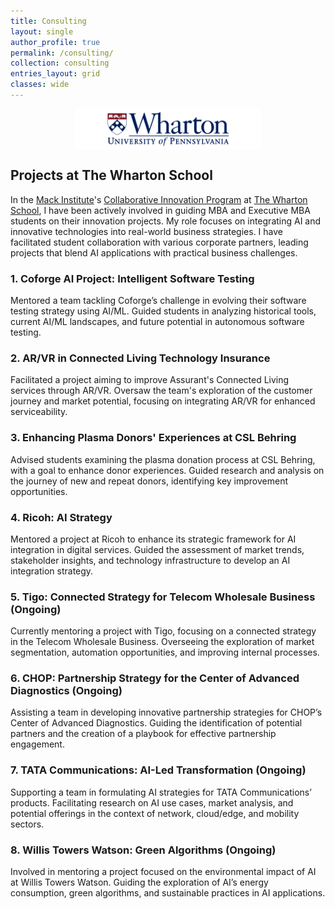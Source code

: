 ```yaml
---
title: Consulting
layout: single
author_profile: true
permalink: /consulting/
collection: consulting
entries_layout: grid
classes: wide
---
```


<div style="text-align:center; display:flex; justify-content:center; align-items:center; gap:20px; margin-bottom: 20px;">
    <a href="https://www.wharton.upenn.edu/" style="display: flex; align-items: center;">
        <img src="/assets/images/whartonlogo.png" alt="The Wharton School Logo" style="width: auto; height: 65px;"/> <!-- Height adjusted to 30% smaller -->
    </a>
  
</div>

## Projects at The Wharton School

In the [Mack Institute](https://mackinstitute.wharton.upenn.edu/)'s [Collaborative Innovation Program](https://mackinstitute.wharton.upenn.edu/corporate-partnership/collaborative-innovation-program-partners/)  at [The Wharton School](https://www.wharton.upenn.edu/), I have been actively involved in guiding MBA and Executive MBA students on their innovation projects. My role focuses on integrating AI and innovative technologies into real-world business strategies. I have facilitated student collaboration with various corporate partners, leading projects that blend AI applications with practical business challenges. 

### 1. Coforge AI Project: Intelligent Software Testing
Mentored a team tackling Coforge’s challenge in evolving their software testing strategy using AI/ML. Guided students in analyzing historical tools, current AI/ML landscapes, and future potential in autonomous software testing.

### 2. AR/VR in Connected Living Technology Insurance
Facilitated a project aiming to improve Assurant's Connected Living services through AR/VR. Oversaw the team's exploration of the customer journey and market potential, focusing on integrating AR/VR for enhanced serviceability.

### 3. Enhancing Plasma Donors' Experiences at CSL Behring
Advised students examining the plasma donation process at CSL Behring, with a goal to enhance donor experiences. Guided research and analysis on the journey of new and repeat donors, identifying key improvement opportunities.

### 4. Ricoh: AI Strategy
Mentored a project at Ricoh to enhance its strategic framework for AI integration in digital services. Guided the assessment of market trends, stakeholder insights, and technology infrastructure to develop an AI integration strategy.

### 5. Tigo: Connected Strategy for Telecom Wholesale Business (Ongoing)
Currently mentoring a project with Tigo, focusing on a connected strategy in the Telecom Wholesale Business. Overseeing the exploration of market segmentation, automation opportunities, and improving internal processes.

### 6. CHOP: Partnership Strategy for the Center of Advanced Diagnostics (Ongoing)
Assisting a team in developing innovative partnership strategies for CHOP’s Center of Advanced Diagnostics. Guiding the identification of potential partners and the creation of a playbook for effective partnership engagement.

### 7. TATA Communications: AI-Led Transformation (Ongoing)
Supporting a team in formulating AI strategies for TATA Communications’ products. Facilitating research on AI use cases, market analysis, and potential offerings in the context of network, cloud/edge, and mobility sectors.

### 8. Willis Towers Watson: Green Algorithms (Ongoing)
Involved in mentoring a project focused on the environmental impact of AI at Willis Towers Watson. Guiding the exploration of AI’s energy consumption, green algorithms, and sustainable practices in AI applications.
